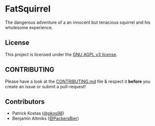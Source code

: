 # FatSquirrel
The dangerous adventure of a an innocent but tenacious squirrel and his wholesome experience.  

## License
This project is licensed under the [GNU AGPL v3 license](LICENSE).  

## CONTRIBUTING
Please have a look at the [CONTRIBUTING.md](CONTRIBUTING.md) file & respect it **before** you create an issue or submit a pull-request!

## Contributors
* Patrick Kostas ([@pkos98](https://github.com/pkos98))
* Benjamin Altmiks ([@PackersBier](https://github.com/pkos98))